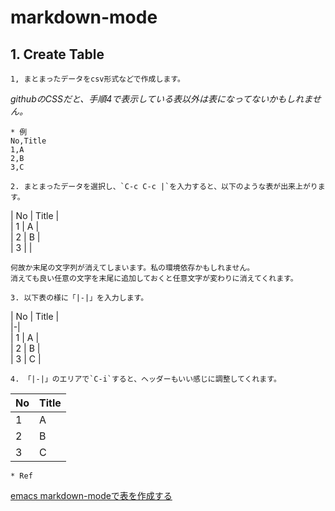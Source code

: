 
# markdown-mode

## 1. Create Table

    1, まとまったデータをcsv形式などで作成します。  

*githubのCSSだと、手順4で表示している表以外は表になってないかもしれません。*

    * 例  
    No,Title  
    1,A  
    2,B  
    3,C  

    2. まとまったデータを選択し、`C-c C-c |`を入力すると、以下のような表が出来上がります。  

| No | Title |  
| 1  | A     |  
| 2  | B     |  
| 3  |       |  

    何故か末尾の文字列が消えてしまいます。私の環境依存かもしれません。  
    消えても良い任意の文字を末尾に追加しておくと任意文字が変わりに消えてくれます。  

    3. 以下表の様に「|-|」を入力します。  

| No | Title |  
|-|  
| 1  | A     |  
| 2  | B     |  
| 3  | C     |  

    4. 「|-|」のエリアで`C-i`すると、ヘッダーもいい感じに調整してくれます。  

| No | Title |
|----|-------|
| 1  | A     |
| 2  | B     |
| 3  | C     |

    * Ref  
[emacs markdown-modeで表を作成する](https://mickey-happygolucky.hatenablog.com/entry/2021/08/25/221924)  

